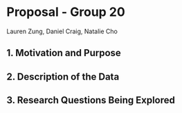 # Proposal - Group 20
Lauren Zung, Daniel Craig, Natalie Cho

## 1. Motivation and Purpose




## 2. Description of the Data




## 3. Research Questions Being Explored
